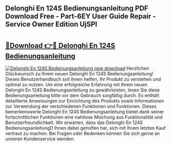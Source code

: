 ## Delonghi En 124S Bedienungsanleitung PDF Download Free - Part-6EY User Guide Repair - Service Owner Edition UjSPl

# <h2><a href="http://df5s65t.blite.top/?on=Delonghi+En+124S+Bedienungsanleitung">🔗Download 👉🔴 Delonghi En 124S Bedienungsanleitung</a></h2>

[![Delonghi En 124S Bedienungsanleitung new download](https://i.imgur.com/lujVjoI.png)](http://df5s65t.blite.top/?on=Delonghi+En+124S+Bedienungsanleitung)
Herzlichen Glückwunsch zu Ihrem neuen Delonghi En 124S Bedienungsanleitung! Dieses Benutzerhandbuch soll Ihnen helfen, Ihr Produkt zu verstehen und optimal zu nutzen. Um eine erfolgreiche Erfahrung mit Ihrem neuen Delonghi En 124S Bedienungsanleitung zu gewährleisten, lesen Sie diese Bedienungsanleitung bitte vor dem Gebrauch sorgfältig durch. Es enthält detaillierte Anweisungen zur Einrichtung des Produkts sowie Informationen zur Verwendung der verschiedenen Funktionen und Funktionen. Dieses bemerkenswerte Delonghi En 124S Bedienungsanleitung bietet dank seiner fortschrittlichen Funktionen eine nahtlose Mischung aus Funktionalität und Benutzerfreundlichkeit. Wir erwarten, dass das Delonghi En 124S BedienungsanleitungD Ihnen dabei geholfen hat, sich mit Ihrem letzten Kauf vertraut zu machen. Bei Fragen oder Bedenken können Sie sich gerne an unseren Kundenservice wenden.
